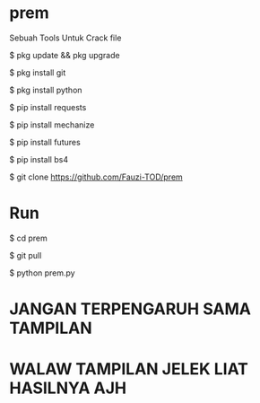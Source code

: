 # prem

Sebuah Tools Untuk Crack file

$ pkg update && pkg upgrade

$ pkg install git 

$ pkg install python

$ pip install requests

$ pip install mechanize

$ pip install futures

$ pip install bs4

$ git clone https://github.com/Fauzi-TOD/prem

# Run

$ cd prem

$ git pull

$ python prem.py

# JANGAN TERPENGARUH SAMA TAMPILAN 

# WALAW TAMPILAN JELEK LIAT HASILNYA AJH
